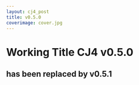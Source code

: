 ```yaml
---
layout: cj4_post
title: v0.5.0
coverimage: cover.jpg
---
```

# Working Title CJ4 v0.5.0
## has been replaced by v0.5.1